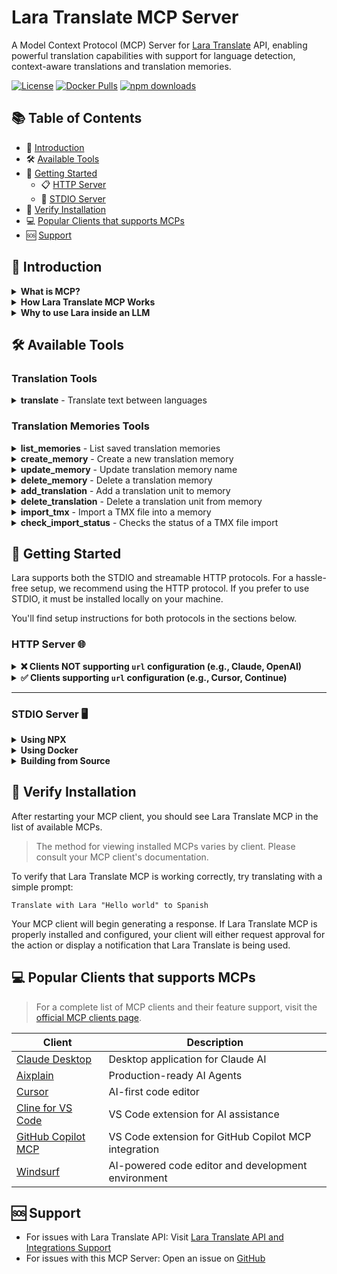 # Lara Translate MCP Server

A Model Context Protocol (MCP) Server for [Lara Translate](https://laratranslate.com/translate) API, enabling powerful translation capabilities with support for language detection, context-aware translations and translation memories.

[![License](https://img.shields.io/github/license/translated/lara-mcp.svg)](https://github.com/translated/lara-mcp/blob/main/LICENSE)
[![Docker Pulls](https://img.shields.io/docker/pulls/translatednet/lara-mcp.svg)](https://hub.docker.com/r/translatednet/lara-mcp)
[![npm downloads](https://img.shields.io/npm/dm/@translated/lara-mcp.svg)](https://www.npmjs.com/package/@translated/lara-mcp)

## 📚 Table of Contents
- 📖 [Introduction](#-introduction)
- 🛠 [Available Tools](#-available-tools)
- 🚀 [Getting Started](#-getting-started)
  - 📋 [HTTP Server](#http-server-)
  - 🔌 [STDIO Server](#stdio-server-%EF%B8%8F)
- 🧪 [Verify Installation](#-verify-installation)
- 💻 [Popular Clients that supports MCPs](#-popular-clients-that-supports-mcps)
- 🆘 [Support](#-support)

## 📖 Introduction

<details>
<summary><strong>What is MCP?</strong></summary>

Model Context Protocol (MCP) is an open standardized communication protocol that enables AI applications to connect with external tools, data sources, and services. Think of MCP like a USB-C port for AI applications - just as USB-C provides a standardized way to connect devices to various peripherals, MCP provides a standardized way to connect AI models to different data sources and tools.

Lara Translate MCP Server enables AI applications to access Lara Translate's powerful translation capabilities through this standardized protocol.

> More info about Model Context Protocol on: https://modelcontextprotocol.io/
</details>

<details>
<summary><strong>How Lara Translate MCP Works</strong></summary>

Lara Translate MCP Server implements the Model Context Protocol to provide seamless translation capabilities to AI applications. The integration follows this flow:

1. **Connection Establishment**: When an MCP-compatible AI application starts, it connects to configured MCP servers, including the Lara Translate MCP Server
2. **Tool & Resource Discovery**: The AI application discovers available translation tools and resources provided by the Lara Translate MCP Server
3. **Request Processing**: When translation needs are identified:
   - The AI application formats a structured request with text to translate, language pairs, and optional context
   - The MCP server validates the request and transforms it into Lara Translate API calls
   - The request is securely sent to Lara Translate's API using your credentials
4. **Translation & Response**: Lara Translate processes the translation using advanced AI models
5. **Result Integration**: The translation results are returned to the AI application, which can then incorporate them into its response

This integration architecture allows AI applications to access professional-grade translations without implementing the API directly, while maintaining the security of your API credentials and offering flexibility to adjust translation parameters through natural language instructions.
</details>

<details>
<summary><strong>Why to use Lara inside an LLM</strong></summary>

Integrating Lara with LLMs creates a powerful synergy that significantly enhances translation quality for non-English languages.

#### Why General LLMs Fall Short in Translation
While large language models possess broad linguistic capabilities, they often lack the specialized expertise and up-to-date terminology required for accurate translations in specific domains and languages.

#### Lara’s Domain-Specific Advantage
Lara overcomes this limitation by leveraging Translation Language Models (T-LMs) trained on billions of professionally translated segments. These models provide domain-specific machine translation that captures cultural nuances and industry terminology that generic LLMs may miss. The result: translations that are contextually accurate and sound natural to native speakers.

#### Designed for Non-English Strength
Lara has a strong focus on non-English languages, addressing the performance gap found in models such as GPT-4. The dominance of English in datasets such as Common Crawl and Wikipedia results in lower quality output in other languages. Lara helps close this gap by providing higher quality understanding, generation, and restructuring in a multilingual context.

#### Faster, Smarter Multilingual Performance
By offloading complex translation tasks to specialized T-LMs, Lara reduces computational overhead and minimizes latency—a common issue for LLMs handling non-English input. Its architecture processes translations in parallel with the LLM, enabling for real-time, high-quality output without compromising speed or efficiency.

#### Cost-Efficient Translation at Scale
Lara also lowers the cost of using models like GPT-4 in non-English workflows. Since tokenization (and pricing) is optimized for English, using Lara allows translation to take place before hitting the LLM, meaning that only the translated English content is processed. This improves cost efficiency and supports competitive scalability for global enterprises.
</details>

## 🛠 Available Tools

### Translation Tools

<details>
<summary><strong>translate</strong> - Translate text between languages</summary>

**Inputs**:
- `text` (array): An array of text blocks to translate, each with:
    - `text` (string): The text content
    - `translatable` (boolean): Whether this block should be translated
- `source` (optional string): Source language code (e.g., 'en-EN')
- `target` (string): Target language code (e.g., 'it-IT')
- `context` (optional string): Additional context to improve translation quality
- `instructions` (optional string[]): Instructions to adjust translation behavior
- `source_hint` (optional string): Guidance for language detection

**Returns**: Translated text blocks maintaining the original structure
</details>

### Translation Memories Tools

<details>

<summary><strong>list_memories</strong> - List saved translation memories</summary>

**Returns**: Array of memories and their details
</details>

<details>
<summary><strong>create_memory</strong> - Create a new translation memory</summary>

**Inputs**:
- `name` (string): Name of the new memory
- `external_id` (optional string): ID of the memory to import from MyMemory (e.g., 'ext_my_[MyMemory ID]')

**Returns**: Created memory data
</details>

<details>
<summary><strong>update_memory</strong> - Update translation memory name</summary>

**Inputs**:
- `id` (string): ID of the memory to update
- `name` (string): The new name for the memory

**Returns**: Updated memory data
</details>

<details>
<summary><strong>delete_memory</strong> - Delete a translation memory</summary>

**Inputs**:
- `id` (string): ID of the memory to delete

**Returns**: Deleted memory data
</details>

<details>
<summary><strong>add_translation</strong> - Add a translation unit to memory</summary>

**Inputs**:
- `id` (string | string[]): ID or IDs of memories where to add the translation unit
- `source` (string): Source language code
- `target` (string): Target language code
- `sentence` (string): The source sentence
- `translation` (string): The translated sentence
- `tuid` (optional string): Translation Unit unique identifier
- `sentence_before` (optional string): Context sentence before
- `sentence_after` (optional string): Context sentence after

**Returns**: Added translation details
</details>

<details>
<summary><strong>delete_translation</strong> - Delete a translation unit from memory</summary>

**Inputs**:
- `id` (string): ID of the memory
- `source` (string): Source language code
- `target` (string): Target language code
- `sentence` (string): The source sentence
- `translation` (string): The translated sentence
- `tuid` (optional string): Translation Unit unique identifier
- `sentence_before` (optional string): Context sentence before
- `sentence_after` (optional string): Context sentence after

**Returns**: Removed translation details
</details>

<details>
<summary><strong>import_tmx</strong> - Import a TMX file into a memory</summary>

**Inputs**:
- `id` (string): ID of the memory to update
- `tmx_content` (string): The content of the tmx file to upload
- `gzip` (boolean): Indicates if the file is compressed (.gz)

**Returns**: Import details
</details>

<details>
<summary><strong>check_import_status</strong> - Checks the status of a TMX file import</summary>

**Inputs**:
- `id` (string): The ID of the import job

**Returns**: Import details
</details>

## 🚀 Getting Started
Lara supports both the STDIO and streamable HTTP protocols. For a hassle-free setup, we recommend using the HTTP protocol. If you prefer to use STDIO, it must be installed locally on your machine.

You'll find setup instructions for both protocols in the sections below.

### HTTP Server 🌐
<details>
<summary><strong>❌ Clients NOT supporting <code>url</code> configuration (e.g., Claude, OpenAI)</strong></summary>

This installation guide is intended for clients that do NOT support the url-based configuration. This option requires Node.js to be installed on your system.

> If you're unsure how to configure an MCP with your client, please refer to your MCP client's official documentation.

---

1. Open your client's MCP configuration JSON file with a text editor, then copy and paste the following snippet:

```json
{
  "mcpServers": {
    "lara": {
      "command": "npx",
      "args": [
        "mcp-remote",
        "https://mcp.laratranslate.it/mcp",
        "--header",
        "x-lara-access-key-id: ${X_LARA_ACCESS_KEY_ID}",
        "--header",
        "x-lara-access-key-secret: ${X_LARA_ACCESS_KEY_SECRET}"
      ],
      "env": {
        "X_LARA_ACCESS_KEY_ID": "<YOUR_ACCESS_KEY_ID>",
        "X_LARA_ACCESS_KEY_SECRET": "<YOUR_ACCESS_KEY_SECRET>"
      }
    }
  }
}
```

2. Replace `<YOUR_ACCESS_KEY_ID>` and `<YOUR_ACCESS_KEY_SECRET>` with your Lara Translate API credentials. Refer to the [Official Documentation](https://developers.laratranslate.com/docs/getting-started#step-3---configure-your-credentials) for details.

3. Restart your MCP client.

</details>

<details>
<summary><strong>✅ Clients supporting <code>url</code> configuration (e.g., Cursor, Continue)</strong></summary>

This installation guide is intended for clients that support the url-based configuration. These clients can connect to Lara through a remote HTTP endpoint by specifying a simple configuration object.

Some examples of supported clients include Cursor, Continue, OpenDevin, and Aider.
> If you're unsure how to configure an MCP with your client, please refer to your MCP client's official documentation.

---

1. Open your client's MCP configuration JSON file with a text editor, then copy and paste the following snippet:

```json
{
  "mcpServers": {
    "lara": {
      "url": "https://mcp.laratranslate.it/mcp",
      "headers": {
        "x-lara-access-key-id": "<YOUR_ACCESS_KEY_ID>",
        "x-lara-access-key-secret": "<YOUR_ACCESS_KEY_SECRET>"
      }
    }
  }
}
```

2. Replace `<YOUR_ACCESS_KEY_ID>` and `<YOUR_ACCESS_KEY_SECRET>` with your Lara Translate API credentials. Refer to the [Official Documentation](https://developers.laratranslate.com/docs/getting-started#step-3---configure-your-credentials) for details.

3. Restart your MCP client.

</details>

---

### STDIO Server 🖥️
<details>
<summary><strong>Using NPX</strong></summary>

This option requires Node.js to be installed on your system.

1. Add the following to your MCP configuration file:
```json
{
  "mcpServers": {
    "lara-translate": {
      "command": "npx",
      "args": ["-y", "@translated/lara-mcp@latest"],
      "env": {
        "LARA_ACCESS_KEY_ID": "<YOUR_ACCESS_KEY_ID>",
        "LARA_ACCESS_KEY_SECRET": "<YOUR_ACCESS_KEY_SECRET>"
      }
    }
  }
}
```

2. Replace `<YOUR_ACCESS_KEY_ID>` and `<YOUR_ACCESS_KEY_SECRET>` with your actual Lara API credentials.
</details>

<details>
<summary><strong>Using Docker</strong></summary>

This option requires Docker to be installed on your system.

1. Add the following to your MCP configuration file:
```json
{
  "mcpServers": {
    "lara-translate": {
      "command": "docker",
      "args": [
        "run",
        "-i",
        "--rm",
        "-e",
        "LARA_ACCESS_KEY_ID",
        "-e",
        "LARA_ACCESS_KEY_SECRET",
        "translatednet/lara-mcp:latest"
      ],
      "env": {
        "LARA_ACCESS_KEY_ID": "<YOUR_ACCESS_KEY_ID>",
        "LARA_ACCESS_KEY_SECRET": "<YOUR_ACCESS_KEY_SECRET>"
      }
    }
  }
}
```

2. Replace `<YOUR_ACCESS_KEY_ID>` and `<YOUR_ACCESS_KEY_SECRET>` with your actual Lara API credentials.
</details>

<details>
<summary><strong>Building from Source</strong></summary>

#### Using Node.js

1. Clone the repository:
```bash
git clone https://github.com/translated/lara-mcp.git
cd lara-mcp
```

2. Install dependencies and build:
```bash
# Install dependencies
pnpm install

# Build
pnpm run build
```

3. Add the following to your MCP configuration file:
```json
{
  "mcpServers": {
    "lara-translate": {
      "command": "node",
      "args": ["<FULL_PATH_TO_PROJECT_FOLDER>/dist/index.js"],
      "env": {
        "LARA_ACCESS_KEY_ID": "<YOUR_ACCESS_KEY_ID>",
        "LARA_ACCESS_KEY_SECRET": "<YOUR_ACCESS_KEY_SECRET>"
      }
    }
  }
}
```
4. Replace:
   - `<FULL_PATH_TO_PROJECT_FOLDER>` with the absolute path to your project folder
   - `<YOUR_ACCESS_KEY_ID>` and `<YOUR_ACCESS_KEY_SECRET>` with your actual Lara API credentials.

#### Building a Docker Image

1. Clone the repository:
```bash
git clone https://github.com/translated/lara-mcp.git
cd lara-mcp
```

2. Build the Docker image:
```bash
docker build -t lara-mcp .
```

3. Add the following to your MCP configuration file:
```json
{
  "mcpServers": {
    "lara-translate": {
      "command": "docker",
      "args": [
        "run",
        "-i",
        "--rm",
        "-e",
        "LARA_ACCESS_KEY_ID",
        "-e",
        "LARA_ACCESS_KEY_SECRET",
        "lara-mcp"
      ],
      "env": {
        "LARA_ACCESS_KEY_ID": "<YOUR_ACCESS_KEY_ID>",
        "LARA_ACCESS_KEY_SECRET": "<YOUR_ACCESS_KEY_SECRET>"
      }
    }
  }
}
```

4. Replace `<YOUR_ACCESS_KEY_ID>` and `<YOUR_ACCESS_KEY_SECRET>` with your actual credentials.
</details>

## 🧪 Verify Installation

After restarting your MCP client, you should see Lara Translate MCP in the list of available MCPs.
> The method for viewing installed MCPs varies by client. Please consult your MCP client's documentation.

To verify that Lara Translate MCP is working correctly, try translating with a simple prompt:
```text
Translate with Lara "Hello world" to Spanish
```

Your MCP client will begin generating a response. If Lara Translate MCP is properly installed and configured, your client will either request approval for the action or display a notification that Lara Translate is being used.

## 💻 Popular Clients that supports MCPs 

> For a complete list of MCP clients and their feature support, visit the [official MCP clients page](https://modelcontextprotocol.io/clients).

| Client                                                            | Description                                          |
|-------------------------------------------------------------------|------------------------------------------------------|
| [Claude Desktop](https://claude.ai/download)                      | Desktop application for Claude AI                    |
| [Aixplain](https://aixplain.com/)                                 | Production-ready AI Agents                           |
| [Cursor](https://www.cursor.com/)                                 | AI-first code editor                                 |
| [Cline for VS Code](https://github.com/cline/cline)               | VS Code extension for AI assistance                  |
| [GitHub Copilot MCP](https://github.com/VikashLoomba/copilot-mcp) | VS Code extension for GitHub Copilot MCP integration |
| [Windsurf](https://windsurf.com/editor)                           | AI-powered code editor and development environment   |

## 🆘 Support

- For issues with Lara Translate API: Visit [Lara Translate API and Integrations Support](https://support.laratranslate.com)
- For issues with this MCP Server: Open an issue on [GitHub](https://github.com/translated/lara-mcp/issues)
